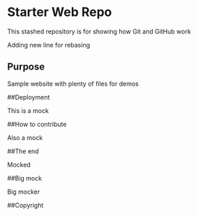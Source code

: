# Starter Web Repo

This stashed repository is for showing how Git and GitHub work

Adding new line for rebasing

## Purpose

Sample website with plenty of files for demos

##Deployment

This is a mock

##How to contribute

Also a mock

##The end

Mocked

##Big mock

Big mocker

##Copyright